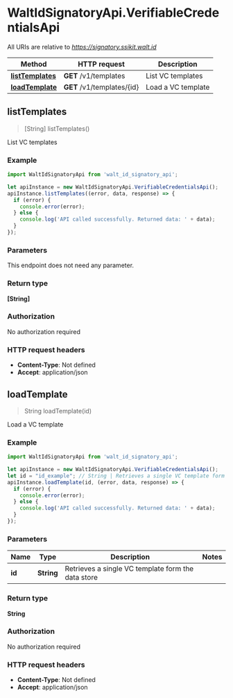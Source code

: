 # WaltIdSignatoryApi.VerifiableCredentialsApi

All URIs are relative to *https://signatory.ssikit.walt.id*

Method | HTTP request | Description
------------- | ------------- | -------------
[**listTemplates**](VerifiableCredentialsApi.md#listTemplates) | **GET** /v1/templates | List VC templates
[**loadTemplate**](VerifiableCredentialsApi.md#loadTemplate) | **GET** /v1/templates/{id} | Load a VC template



## listTemplates

> [String] listTemplates()

List VC templates

### Example

```javascript
import WaltIdSignatoryApi from 'walt_id_signatory_api';

let apiInstance = new WaltIdSignatoryApi.VerifiableCredentialsApi();
apiInstance.listTemplates((error, data, response) => {
  if (error) {
    console.error(error);
  } else {
    console.log('API called successfully. Returned data: ' + data);
  }
});
```

### Parameters

This endpoint does not need any parameter.

### Return type

**[String]**

### Authorization

No authorization required

### HTTP request headers

- **Content-Type**: Not defined
- **Accept**: application/json


## loadTemplate

> String loadTemplate(id)

Load a VC template

### Example

```javascript
import WaltIdSignatoryApi from 'walt_id_signatory_api';

let apiInstance = new WaltIdSignatoryApi.VerifiableCredentialsApi();
let id = "id_example"; // String | Retrieves a single VC template form the data store
apiInstance.loadTemplate(id, (error, data, response) => {
  if (error) {
    console.error(error);
  } else {
    console.log('API called successfully. Returned data: ' + data);
  }
});
```

### Parameters


Name | Type | Description  | Notes
------------- | ------------- | ------------- | -------------
 **id** | **String**| Retrieves a single VC template form the data store | 

### Return type

**String**

### Authorization

No authorization required

### HTTP request headers

- **Content-Type**: Not defined
- **Accept**: application/json

